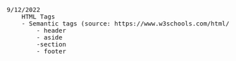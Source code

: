 <pre>9/12/2022
    HTML Tags
    - Semantic tags (source: https://www.w3schools.com/html/html5_semantic_elements.asp)
        - header 
        - aside
        -section
        - footer
</pre>